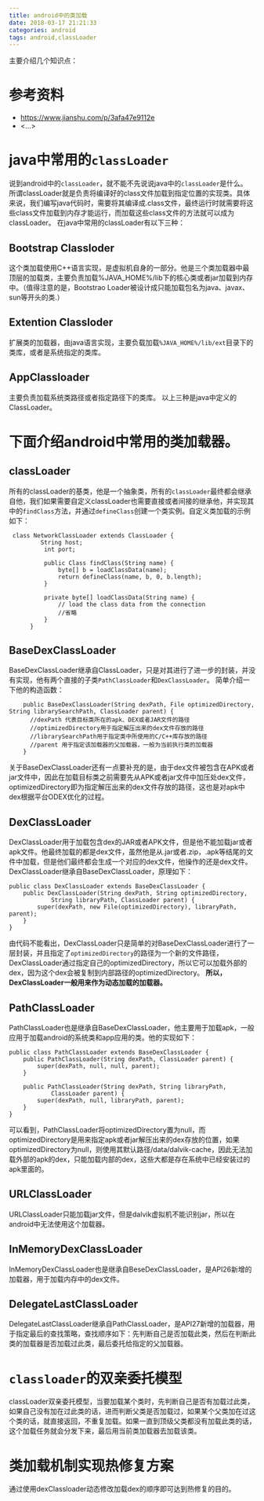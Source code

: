 ```yaml
---
title: android中的类加载
date: 2018-03-17 21:21:33
categories: android
tags: android,classLoader
---
```

主要介绍几个知识点：

# 参考资料
* <https://www.jianshu.com/p/3afa47e9112e>
* <...>

# java中常用的``classLoader``
说到android中的``classLoader``，就不能不先说说java中的``classLoader``是什么。
所谓classLoader就是负责将编译好的class文件加载到指定位置的实现类。具体来说，我们编写java代码时，需要将其编译成.class文件，最终运行时就需要将这些class文件加载到内存才能运行，而加载这些class文件的方法就可以成为classLoader。
在java中常用的classLoader有以下三种：
## Bootstrap Classloder
 这个类加载使用C++语言实现，是虚拟机自身的一部分。他是三个类加载器中最顶层的加载类，主要负责加载%JAVA_HOME%/lib下的核心类或者jar加载到内存中。（值得注意的是，Bootstrao Loader被设计成只能加载包名为java、javax、sun等开头的类.）
## Extention Classloder
扩展类的加载器，由java语言实现，主要负载加载``%JAVA_HOME%/lib/ext``目录下的类库，或者是系统指定的类库。
## AppClassloader
 主要负责加载系统类路径或者指定路径下的类库。
以上三种是java中定义的ClassLoader。

# 下面介绍android中常用的类加载器。
## classLoader
所有的classLoader的基类，他是一个抽象类，所有的``classLoader``最终都会继承自他，我们如果需要自定义classLoader也需要直接或者间接的继承他，并实现其中的``findClass``方法，并通过``defineClass``创建一个类实例。自定义类加载的示例如下：
```
 class NetworkClassLoader extends ClassLoader {
         String host;
          int port;
 
          public Class findClass(String name) {
              byte[] b = loadClassData(name);
              return defineClass(name, b, 0, b.length);
          }
 
          private byte[] loadClassData(String name) {
              // load the class data from the connection
              //省略
          }
      }
```

## BaseDexClassLoader
BaseDexClassLoader继承自ClassLoader，只是对其进行了进一步的封装，并没有实现，他有两个直接的子类``PathClassLoader``和``DexClassLoader``。
简单介绍一下他的构造函数：
```
    public BaseDexClassLoader(String dexPath, File optimizedDirectory, String librarySearchPath, ClassLoader parent) {
      //dexPath 代表目标类所在的apk、DEX或者JAR文件的路径
      //optimizedDirectory用于指定解压出来的dex文件存放的路径
      //librarySearchPath用于指定类中所使用的C/C++库存放的路径
      //parent 用于指定该加载器的父加载器，一般为当前执行类的加载器
    }
```
关于BaseDexClassLoader还有一点要补充的是，由于dex文件被包含在APK或者jar文件中，因此在加载目标类之前需要先从APK或者jar文件中加压处dex文件，optimizedDirectory即为指定解压出来的dex文件存放的路径，这也是对apk中dex根据平台ODEX优化的过程。

## DexClassLoader
DexClassLoader用于加载包含dex的JAR或者APK文件，但是他不能加载jar或者apk文件。他最终加载的都是dex文件，虽然他是从.jar或者.zip，.apk等结尾的文件中加载，但是他们最终都会生成一个对应的dex文件，他操作的还是dex文件。DexClassLoader继承自BaseDexClassLoader，原理如下：
```
public class DexClassLoader extends BaseDexClassLoader {
    public DexClassLoader(String dexPath, String optimizedDirectory,
            String libraryPath, ClassLoader parent) {
        super(dexPath, new File(optimizedDirectory), libraryPath, parent);
    }
}
```
由代码不能看出，DexClassLoader只是简单的对BaseDexClassLoader进行了一层封装，并且指定了``optimizedDirectory``的路径为一个新的文件路径，DexClassLoader通过指定自己的optimizedDirectory，所以它可以加载外部的dex，因为这个dex会被复制到内部路径的optimizedDirectory。
**所以，DexClassLoader一般用来作为动态加载的加载器。**

## PathClassLoader
PathClassLoader也是继承自BaseDexClassLoader，他主要用于加载apk，一般应用于加载android的系统类和app应用的类。他的实现如下：
```
public class PathClassLoader extends BaseDexClassLoader {
    public PathClassLoader(String dexPath, ClassLoader parent) {
        super(dexPath, null, null, parent);
    }

    public PathClassLoader(String dexPath, String libraryPath,
            ClassLoader parent) {
        super(dexPath, null, libraryPath, parent);
    }
}
```
可以看到，PathClassLoader将optimizedDirectory置为null，而optimizedDirectory是用来指定apk或者jar解压出来的dex存放的位置，如果optimizedDirectory为null，则使用其默认路径/data/dalvik-cache，因此无法加载外部的apk的dex，只能加载内部的dex，这些大都是存在系统中已经安装过的apk里面的。

## URLClassLoader
URLClassLoader只能加载jar文件，但是dalvik虚拟机不能识别jar，所以在android中无法使用这个加载器。

## InMemoryDexClassLoader
InMemoryDexClassLoader也是继承自BeseDexClassLoader，是API26新增的加载器，用于加载内存中的dex文件。

## DelegateLastClassLoader
DelegateLastClassLoader继承自PathClassLoader，是API27新增的加载器，用于指定最后的查找策略，查找顺序如下：先判断自己是否加载此类，然后在判断此类的加载器是否加载过此类，最后委托给指定的父加载器。



# ``classloader``的双亲委托模型
classLoader双亲委托模型，当要加载某个类时，先判断自己是否有加载过此类，如果自己没有加在过此类的话，进而判断父类是否加载过，如果某个父类加在过这个类的话，就直接返回，不重复加载。如果一直到顶级父类都没有加载此类的话，这个加载任务就会分发下来，最后用当前类加载器去加载该类。

# 类加载机制实现热修复方案
通过使用dexClassloader动态修改加载dex的顺序即可达到热修复的目的。
